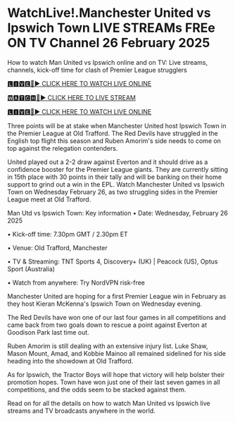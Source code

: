 # WatchLive!.Manchester United vs Ipswich Town LIVE STREAMs FREe ON TV Channel 26 February 2025
How to watch Man United vs Ipswich online and on TV: Live streams, channels, kick-off time for clash of Premier League strugglers

[🅻🅸🆅🅴🔴▶️ CLICK HERE TO WATCH LIVE ONLINE](https://get-premir-leag-full-here.blogspot.com/)

[🆆🅰🆃🅲🅷🔴▶️ CLICK HERE TO LIVE STREAM](https://get-premir-leag-full-here.blogspot.com/)

[🅻🅸🆅🅴🔴▶️ CLICK HERE TO WATCH LIVE ONLINE](https://get-premir-leag-full-here.blogspot.com/)

Three points will be at stake when Manchester United host Ipswich Town in the Premier League at Old Trafford. The Red Devils have struggled in the English top flight this season and Ruben Amorim's side needs to come on top against the relegation contenders.

United played out a 2-2 draw against Everton and it should drive as a confidence booster for the Premier League giants. They are currently sitting in 15th place with 30 points in their tally and will be banking on their home support to grind out a win in the EPL.
Watch Manchester United vs Ipswich Town on Wednesday February 26, as two struggling sides in the Premier League meet at Old Trafford.

Man Utd vs Ipswich Town: Key information
• Date: Wednesday, February 26 2025

• Kick-off time: 7.30pm GMT / 2.30pm ET

• Venue: Old Trafford, Manchester

• TV & Streaming: TNT Sports 4, Discovery+ (UK) | Peacock (US), Optus Sport (Australia)

• Watch from anywhere: Try NordVPN risk-free

Manchester United are hoping for a first Premier League win in February as they host Kieran McKenna's Ipswich Town on Wednesday evening.

The Red Devils have won one of our last four games in all competitions and came back from two goals down to rescue a point against Everton at Goodison Park last time out.

Ruben Amorim is still dealing with an extensive injury list. Luke Shaw, Mason Mount, Amad, and Kobbie Mainoo all remained sidelined for his side heading into the showdown at Old Trafford.

As for Ipswich, the Tractor Boys will hope that victory will help bolster their promotion hopes. Town have won just one of their last seven games in all competitions, and the odds seem to be stacked against them.

Read on for all the details on how to watch Man United vs Ipswich live streams and TV broadcasts anywhere in the world.
